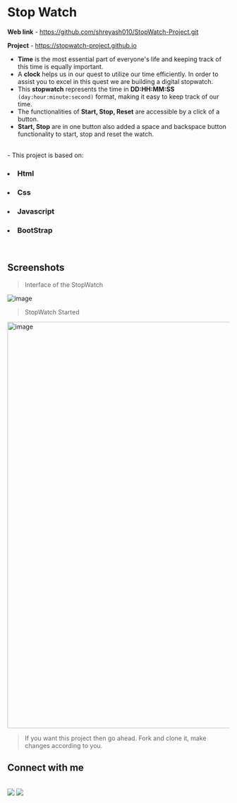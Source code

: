 <h1>Stop Watch</h1> 

**Web link** - https://github.com/shreyash010/StopWatch-Project.git

**Project** - https://stopwatch-project.github.io

- **Time** is the most essential part of everyone's life and keeping track of this time is equally important.
  <br>
- A **clock** helps us in our quest to utilize our time efficiently. In order to assist you to excel in this quest we are building a digital stopwatch.
  <br>
- This **stopwatch** represents the time in **DD:HH:MM:SS** ```(day:hour:minute:second)``` format, making it easy to keep track of our time.
  <br>
- The functionalities of **Start, Stop, Reset** are accessible by a click of a button.
  <br>
- **Start, Stop** are in one button also added a space and backspace button functionality to start, stop and reset the watch.
<br>
- This project is based on:
<br>
<h3><li>Html</li></h3>
<h3><li>Css</li></h3>
<h3><li>Javascript</li></h3>
<h3><li>BootStrap</li></h3>
<br>

<h2>Screenshots</h2>

>Interface of the StopWatch

![image](https://github.com/shreyash010/images/blob/main/Stop-Watch.png)

>StopWatch Started

<img width="922" alt="image" src="https://github.com/shreyash010/images/blob/main/Stop-Watch-Start.png">



>If you want this project then go ahead. Fork and clone it, make changes according to you.

<h2>Connect with me</h2>
<br>
<a href="https://linkedin.com/in/shreyash-waghmare"><img src="https://img.icons8.com/color/48/000000/linkedin.png"</img></a>
<a href="https://github.com/shreyash010"><img src="https://img.icons8.com/color/48/000000/github--v3.png"</img></a>

